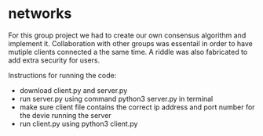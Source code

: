 # networks

For this group project we had to create our own consensus algorithm and implement it.
Collaboration with other groups was essentail in order to have mutiple clients connected a the same time.
A riddle was also fabricated to add extra security for users.

Instructions for running the code:
- download client.py and server.py
- run server.py using command python3 server.py in terminal
- make sure client file contains the correct ip address and port number for the devie running the server
- run client.py using python3 client.py
